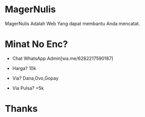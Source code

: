 # MagerNulis
MagerNulis Adalah Web Yang dapat membantu Anda mencatat.

# Minat No Enc?

- Chat WhatsApp Admin[wa.me/6282217590187]

- Harga? 10k

- Via? Dana,Ovo,Gopay

- Via Pulsa? +5k

# Thanks



